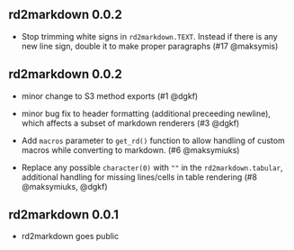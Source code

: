 rd2markdown 0.0.2
-----------------

* Stop trimming white signs in `rd2markdown.TEXT`. Instead if there is any new 
  line sign, double it to make proper paragraphs (#17 @maksymis)

rd2markdown 0.0.2
-----------------

* minor change to S3 method exports (#1 @dgkf)

* minor bug fix to header formatting (additional preceeding newline), which
  affects a subset of markdown renderers (#3 @dgkf)

* Add `macros` parameter to `get_rd()` function to allow handling of 
  custom macros while converting to markdown. (#6 @maksymiuks)
  
* Replace any possible `character(0)` with `""` in the `rd2markdown.tabular`,
  additional handling for missing lines/cells in table rendering 
  (#8 @maksymiuks, @dgkf)
  
rd2markdown 0.0.1
-----------------

* rd2markdown goes public
